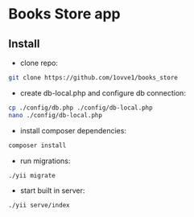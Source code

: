 # Books Store app

## Install

* clone repo:
```bash
git clone https://github.com/1ovve1/books_store 
```

* create db-local.php and configure db connection:
```bash
cp ./config/db.php ./config/db-local.php
nano ./config/db-local.php
```

* install composer dependencies:
```bash
composer install 
```

* run migrations:
```bash 
./yii migrate
```

* start built in server:
```bash
./yii serve/index
```